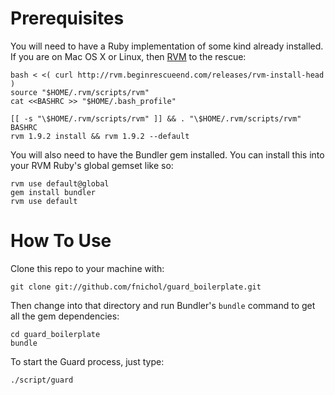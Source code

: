 # Prerequisites

You will need to have a Ruby implementation of some kind already installed. If you are on Mac OS X or Linux, then [RVM](http://rvm.beginrescueend.com/) to the rescue:

    bash < <( curl http://rvm.beginrescueend.com/releases/rvm-install-head )
    source "$HOME/.rvm/scripts/rvm"
    cat <<BASHRC >> "$HOME/.bash_profile"
     
    [[ -s "\$HOME/.rvm/scripts/rvm" ]] && . "\$HOME/.rvm/scripts/rvm"
    BASHRC
    rvm 1.9.2 install && rvm 1.9.2 --default

You will also need to have the Bundler gem installed. You can install this into your RVM Ruby's global gemset like so:

    rvm use default@global
    gem install bundler
    rvm use default
    
# How To Use

Clone this repo to your machine with:

    git clone git://github.com/fnichol/guard_boilerplate.git

Then change into that directory and run Bundler's `bundle` command to get all the gem dependencies:

    cd guard_boilerplate
    bundle

To start the Guard process, just type:

    ./script/guard
